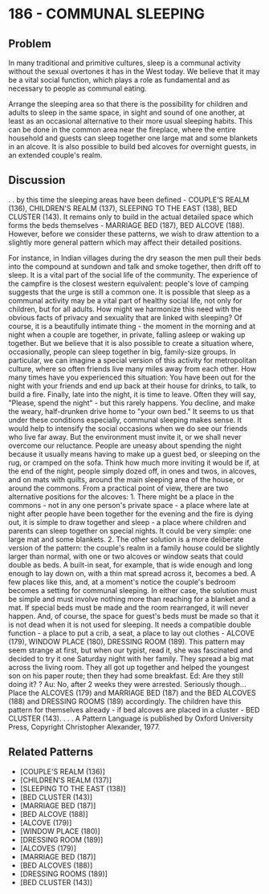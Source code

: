 # 186 - COMMUNAL SLEEPING

## Problem

In many traditional and primitive cultures, sleep is a communal activity without the sexual overtones it has in the West today. We believe that it may be a vital social function, which plays a role as fundamental and as necessary to people as communal eating.

Arrange the sleeping area so that there is the possibility for children and adults to sleep in the same space, in sight and sound of one another, at least as an occasional alternative to their more usual sleeping habits. This can be done in the common area near the fireplace, where the entire household and guests can sleep together one large mat and some blankets in an alcove. It is also possible to build bed alcoves for overnight guests, in an extended couple's realm.

## Discussion

. . by this time the sleeping areas have been defined - COUPLE'S REALM (136), CHILDREN'S REALM (137), SLEEPING TO THE EAST (138), BED CLUSTER (143). It remains only to build in the actual detailed space which forms the beds themselves - MARRIAGE BED (187), BED ALCOVE (188). However, before we consider these patterns, we wish to draw attention to a slightly more general pattern which may affect their detailed positions.

For instance, in Indian villages during the dry season the men pull their beds into the compound at sundown and talk and smoke together, then drift off to sleep. It is a vital part of the social life of the community. The experience of the campfire is the closest western equivalent: people's love of camping suggests that the urge is still a common one. It is possible that sleep as a communal activity may be a vital part of healthy social life, not only for children, but for all adults. How might we harmonize this need with the obvious facts of privacy and sexuality that are linked with sleeping? Of course, it is a beautifully intimate thing - the moment in the morning and at night when a couple are together, in private, falling asleep or waking up together. But we believe that it is also possible to create a situation where, occasionally, people can sleep together in big, family-size groups. In particular, we can imagine a special version of this activity for metropolitan culture, where so often friends live many miles away from each other. How many times have you experienced this situation: You have been out for the night with your friends and end up back at their house for drinks, to talk, to build a fire. Finally, late into the night, it is time to leave. Often they will say, "Please, spend the night" - but this rarely happens. You decline, and make the weary, half-drunken drive home to "your own bed." It seems to us that under these conditions especially, communal sleeping makes sense. It would help to intensify the social occasions when we do see our friends who live far away. But the environment must invite it, or we shall never overcome our reluctance. People are uneasy about spending the night because it usually means having to make up a guest bed, or sleeping on the rug, or cramped on the sofa. Think how much more inviting it would be if, at the end of the night, people simply dozed off, in ones and twos, in alcoves, and on mats with quilts, around the main sleeping area of the house, or around the commons. From a practical point of view, there are two alternative positions for the alcoves: 1. There might be a place in the commons - not in any one person's private space - a place where late at night after people have been together for the evening and the fire is dying out, it is simple to draw together and sleep - a place where children and parents can sleep together on special nights. It could be very simple: one large mat and some blankets. 2. The other solution is a more deliberate version of the pattern: the couple's realm in a family house could be slightly larger than normal, with one or two alcoves or window seats that could double as beds. A built-in seat, for example, that is wide enough and long enough to lay down on, with a thin mat spread across it, becomes a bed. A few places like this, and, at a moment's notice the couple's bedroom becomes a setting for communal sleeping. In either case, the solution must be simple and must involve nothing more than reaching for a blanket and a mat. If special beds must be made and the room rearranged, it will never happen. And, of course, the space for guest's beds must be made so that it is not dead when it is not used for sleeping. It needs a compatible double function - a place to put a crib, a seat, a place to lay out clothes - ALCOVE (179), WINDOW PLACE (180), DRESSING ROOM (189). This pattern may seem strange at first, but when our typist, read it, she was fascinated and decided to try it one Saturday night with her family. They spread a big mat across the living room. They all got up together and helped the youngest son on his paper route; then they had some breakfast. Ed: Are they still doing it? ? Au: No, after 2 weeks they were arrested. Seriously though... Place the ALCOVES (179) and MARRIAGE BED (187) and the BED ALCOVES (188) and DRESSING ROOMS (189) accordingly. The children have this pattern for themselves already - if bed alcoves are placed in a cluster - BED CLUSTER (143). . . . A Pattern Language is published by Oxford University Press, Copyright Christopher Alexander, 1977.

## Related Patterns

- [COUPLE'S REALM (136)]
- [CHILDREN'S REALM (137)]
- [SLEEPING TO THE EAST (138)]
- [BED CLUSTER (143)]
- [MARRIAGE BED (187)]
- [BED ALCOVE (188)]
- [ALCOVE (179)]
- [WINDOW PLACE (180)]
- [DRESSING ROOM (189)]
- [ALCOVES (179)]
- [MARRIAGE BED (187)]
- [BED ALCOVES (188)]
- [DRESSING ROOMS (189)]
- [BED CLUSTER (143)]
